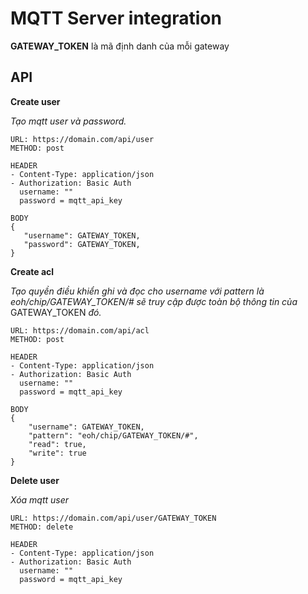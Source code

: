 # MQTT Server integration

**GATEWAY\_TOKEN** là mã định danh của mỗi gateway



## API

**Create user**

_Tạo mqtt user và password._

```markup
URL: https://domain.com/api/user
METHOD: post

HEADER
- Content-Type: application/json
- Authorization: Basic Auth
  username: ""
  password = mqtt_api_key

BODY
{
   "username": GATEWAY_TOKEN,
   "password": GATEWAY_TOKEN,
}
```



**Create acl**

_Tạo quyền điều khiển ghi và đọc cho username với pattern là eoh/chip/GATEWAY\_TOKEN/# sẽ truy cập được toàn bộ thông tin của_ GATEWAY\_TOKEN _đó._

```
URL: https://domain.com/api/acl
METHOD: post

HEADER
- Content-Type: application/json
- Authorization: Basic Auth
  username: ""
  password = mqtt_api_key

BODY
{
    "username": GATEWAY_TOKEN,
    "pattern": "eoh/chip/GATEWAY_TOKEN/#",
    "read": true,
    "write": true
}
```



**Delete user**

_Xóa mqtt user_

```
URL: https://domain.com/api/user/GATEWAY_TOKEN
METHOD: delete

HEADER
- Content-Type: application/json
- Authorization: Basic Auth
  username: ""
  password = mqtt_api_key
```

